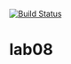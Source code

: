 [![Build Status](https://www.travis-ci.com/dgt20u186/lab08.svg?branch=main)](https://www.travis-ci.com/dgt20u186/lab08)
# lab08

